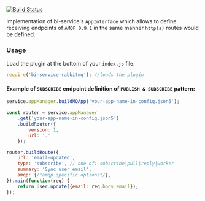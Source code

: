 [![Build Status](https://travis-ci.org/BohemiaInteractive/bi-service-rabbitmq.svg?branch=master)](https://travis-ci.org/BohemiaInteractive/bi-service-rabbitmq)   

Implementation of bi-service's `AppInterface` which allows to define receiving endpoints of `AMQP 0.9.1` in the same manner `http(s)` routes would be defined.

### Usage

Load the plugin at the bottom of your `index.js` file:

```javascript
require('bi-service-rabbitmq'); //loads the plugin
```

#### Example of `SUBSCRIBE` endpoint definition of `PUBLISH & SUBSCRIBE` pattern:


```javascript
service.appManager.buildMQApp('your-app-name-in-config.json5');

const router = service.appManager
    .get('your-app-name-in-config.json5')
    .buildRouter({
        version: 1,
        url: '.'
    });

router.buildRoute({
    url: 'email-updated',
    type: 'subscribe', // one of: subscribe|pull|reply|worker
    summary: 'Sync user email',
    amqp: {/*amqp specific options*/},
}).main(function(req) {
    return User.update({email: req.body.email});
});
```
